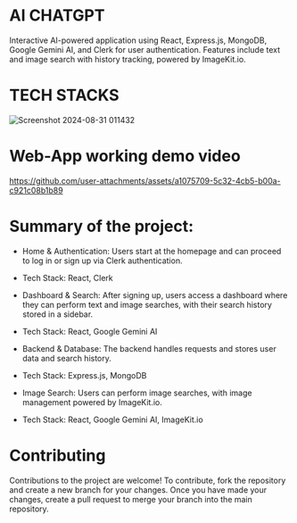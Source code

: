 # AI CHATGPT 
Interactive AI-powered application using React, Express.js, MongoDB, Google Gemini AI, and Clerk for user authentication. Features include text and image search with history tracking, powered by ImageKit.io.

# TECH STACKS
![Screenshot 2024-08-31 011432](https://github.com/user-attachments/assets/74082cbf-dc61-4abb-a198-5c4e2bc005ab)

# Web-App working demo video
https://github.com/user-attachments/assets/a1075709-5c32-4cb5-b00a-c921c08b1b89

# Summary of the project:

* Home & Authentication: Users start at the homepage and can proceed to log in or sign up via Clerk authentication.
- Tech Stack: React, Clerk

* Dashboard & Search: After signing up, users access a dashboard where they can perform text and image searches, with their search history stored in a sidebar.
- Tech Stack: React, Google Gemini AI

* Backend & Database: The backend handles requests and stores user data and search history.
- Tech Stack: Express.js, MongoDB

* Image Search: Users can perform image searches, with image management powered by ImageKit.io.
- Tech Stack: React, Google Gemini AI, ImageKit.io

# Contributing
Contributions to the project are welcome! To contribute, fork the repository and create a new branch for your changes. Once you have made your changes, create a pull request to merge your branch into the main repository.
